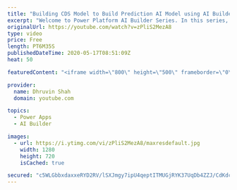 ```yaml
---
title: "Building CDS Model to Build Prediction AI Model using AI Builder – Part Two"
excerpt: "Welcome to Power Platform AI Builder Series. In this series, we will be talking about one of the most important components of AI Builder which is – Prediction Model   During the first part of the series, we will be talking about What is Prediction and how it is useful with our business data to predict"
originalUrl: https://youtube.com/watch?v=zPliS2MezA8
type: video
price: Free
length: PT6M35S
publishedDateTime: 2020-05-17T08:51:09Z
heat: 50

featuredContent: "<iframe width=\"800\" height=\"500\" frameborder=\"0\" src=\"https://www.youtube.com/embed/zPliS2MezA8\" allow=\"accelerometer; autoplay; encrypted-media; gyroscope; picture-in-picture\" allowfullscreen></iframe>"

provider:
  name: Dhruvin Shah
  domain: youtube.com

topics:
  - Power Apps
  - AI Builder

images:
  - url: https://i.ytimg.com/vi/zPliS2MezA8/maxresdefault.jpg
    width: 1280
    height: 720
    isCached: true

secured: "c5WLGbbxdaxxeRYD2RV/lSXJmgy7ipU4qeptITMUGjRYK37UqDb4ZZJ/CdKdcTarg7mLaJ4FY4ZUFnm/9HND/JRzRNVwhVkmqi08JQOdDEOaN5zwOPs2AJtTI5YGTLritmVhOEB+q/n/aO9yvXe7eV+PAvvX+LeDlRLE8sOPFli57OvUA2Gh40eHUaInDhyU3pi4YjYQ5JMf/o9tKtDciEPAHTewUcjgTZXg2P9iMU3HtacQMNHie1gmUDI1jgXpV44vHaLKSqH/ntZ7sOH57aGJdOX9cGtk9cWJM10XSyZp9MBPyK15h0zHN9Bps4RZ78/5L6biL/90eb1ZZnbwR3GD4zbI+ZIspLPB++DKv6PNGCXA6SiB4a5LGv6k56vtwTEHHlybz3dpvMeyjeKWQg==;emlnaui+sefww/hrZUFeTw=="
---
```


